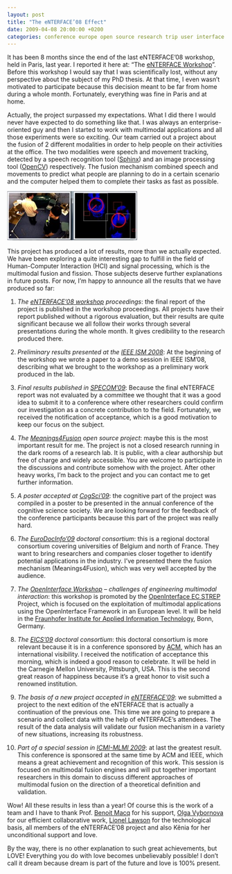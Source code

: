 ```yaml
---
layout: post
title: "The eNTERFACE’08 Effect"
date: 2009-04-08 20:00:00 +0200
categories: conference europe open source research trip user interface
---
```


It has been 8 months since the end of the last eNTERFACE’08 workshop, held in Paris, last year. I reported it here at: “The [eNTERFACE Workshop](/2008/08/the-enterface-workshop.html)”. Before this workshop I would say that I was scientifically lost, without any perspective about the subject of my PhD thesis. At that time, I even wasn’t motivated to participate because this decision meant to be far from home during a whole month. Fortunately, everything was fine in Paris and at home.

Actually, the project surpassed my expectations. What I did there I would never have expected to do something like that. I was always an enterprise-oriented guy and then I started to work with multimodal applications and all those experiments were so exciting. Our team carried out a project about the fusion of 2 different modalities in order to help people on their activities at the office. The two modalities were speech and movement tracking, detected by a speech recognition tool (<a href="http://cmusphinx.sourceforge.net/sphinx4/">Sphinx</a>) and an image processing tool (<a href="http://opencv.willowgarage.com/wiki/Welcome">OpenCV</a>) respectively. The fusion mechanism combined speech and movements to predict what people are planning to do in a certain scenario and the computer helped them to complete their tasks as fast as possible.

![pictureVision-300x113.jpg](/images/posts/pictureVision-300x113.jpg)

This project has produced a lot of results, more than we actually expected. We have been exploring a quite interesting gap to fulfill in the field of Human-Computer Interaction (HCI) and signal processing, which is the multimodal fusion and fission. Those subjects deserve further explanations in future posts. For now, I’m happy to announce all the results that we have produced so far:

1. _The <a href="http://enterface08.limsi.fr/">eNTERFACE’08 workshop</a> proceedings_: the final report of the project is published in the workshop proceedings. All projects have their report published without a rigorous evaluation, but their results are quite significant because we all follow their works through several presentations during the whole month. It gives credibility to the research produced there.

2. _Preliminary results presented at the <a href="http://ism2008.eecs.uci.edu/">IEEE ISM 2008</a>_: At the beginning of the workshop we wrote a paper to a demo session in IEEE ISM’08, describing what we brought to the workshop as a preliminary work produced in the lab.

3. _Final results published in <a href="http://www.specom.nw.ru/specom_e.html">SPECOM’09</a>_: Because the final eNTERFACE report was not evaluated by a committee we thought that it was a good idea to submit it to a conference where other researchers could confirm our investigation as a concrete contribution to the field. Fortunately, we received the notification of acceptance, which is a good motivation to keep our focus on the subject.

4. _The <a href="http://kenai.com/projects/meanings4fusion">Meanings4Fusion</a> open source project_: maybe this is the most important result for me. The project is not a closed research running in the dark rooms of a research lab. It is public, with a clear authorship but free of charge and widely accessible. You are welcome to participate in the discussions and contribute somehow with the project. After other heavy works, I’m back to the project and you can contact me to get further information.

5. _A poster accepted at <a href="http://cognitivesciencesociety.org/conference2009/index.html">CogSci’09</a>_: the cognitive part of the project was compiled in a poster to be presented in the annual conference of the cognitive science society. We are looking forward for the feedback of the conference participants because this part of the project was really hard.

6. _The <a href="http://eurodocinfo09.umh.ac.be/">EuroDocInfo’09</a> doctoral consortium_: this is a regional doctoral consortium covering universities of Belgium and north of France. They want to bring researchers and companies closer together to identify potential applications in the industry. I’ve presented there the fusion mechanism (Meanings4Fusion), which was very well accepted by the audience.

7. _The <a href="http://www.dcs.gla.ac.uk/~sjg/oi/">OpenInterface Workshop</a> – challenges of engineering multimodal interaction_: this workshop is promoted by the <a href="http://www.oi-project.org/">OpenInterface EC STREP</a> Project, which is focused on the exploitation of multimodal applications using the OpenInterface Framework in an European level. It will be held in the <a href="http://www.fit.fraunhofer.de/index_en.html">Fraunhofer Institute for Applied Information Technology</a>, Bonn, Germany.

8. _The <a href="http://eics-conference.org/2009/">EICS’09</a> doctoral consortium_: this doctoral consortium is more relevant because it is in a conference sponsored by <a href="http://portal.acm.org/portal.cfm">ACM</a>, which has an international visibility. I received the notification of acceptance this morning, which is indeed a good reason to celebrate. It will be held in the Carnegie Mellon University, Pittsburgh, USA. This is the second great reason of happiness because it’s a great honor to visit such a renowned institution.

9. _The basis of a new project accepted in <a href="http://www.infomus.org/enterface09/">eNTERFACE’09</a>_: we submitted a project to the next edition of the eNTERFACE that is actually a continuation of the previous one. This time we are going to prepare a scenario and collect data with the help of eNTERFACE’s attendees. The result of the data analysis will validate our fusion mechanism in a variety of new situations, increasing its robustness.

10. _Part of a special session in <a href="http://icmi2009.acm.org/">ICMI-MLMI 2009</a>_: at last the greatest result. This conference is sponsored at the same time by ACM and IEEE, which means a great achievement and recognition of this work. This session is focused on multimodal fusion engines and will put together important researchers in this domain to discuss different approaches of multimodal fusion on the direction of a theoretical definition and validation.

Wow! All these results in less than a year! Of course this is the work of a team and I have to thank Prof. <a href="http://www.tele.ucl.ac.be/view-people.php?name=Benoit.Macq">Benoit Macq</a> for his support, <a href="http://www.tele.ucl.ac.be/view-people.php?id=178">Olga Vybornova</a> for our efficient collaborative work, <a href="http://www.tele.ucl.ac.be/view-people.php?id=148">Lionel Lawson</a> for the technological basis, all members of the eNTERFACE’08 project and also Kênia for her unconditional support and love.

By the way, there is no other explanation to such great achievements, but LOVE! Everything you do with love becomes unbelievably possible! I don’t call it dream because dream is part of the future and love is 100% present.
